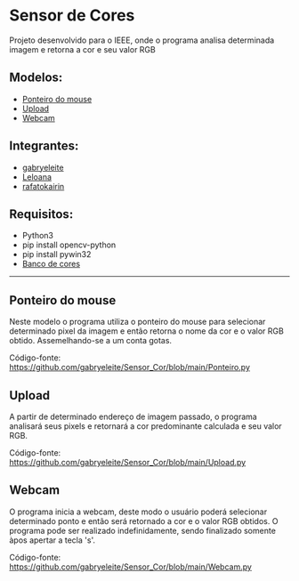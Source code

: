 # Sensor de Cores

Projeto desenvolvido para o IEEE, onde o programa analisa determinada imagem e retorna a cor e seu valor RGB

## Modelos:
- [Ponteiro do mouse](#ponteiro)
- [Upload](#upload)
- [Webcam](#webcam)

## Integrantes: 
- [gabryeleite](https://github.com/gabryeleite)
- [Leloana](https://github.com/Leloana)
- [rafatokairin](https://github.com/rafatokairin)

## Requisitos:
- Python3
- pip install opencv-python
- pip install pywin32 
- [Banco de cores](https://github.com/gabryeleite/Sensor_Cor/blob/main/BancoCores.py)

---

## Ponteiro do mouse <a name='ponteiro'></a>

Neste modelo o programa utiliza o ponteiro do mouse para selecionar determinado pixel da imagem e então retorna o nome da cor e o valor RGB obtido. Assemelhando-se a um conta gotas.

Código-fonte: https://github.com/gabryeleite/Sensor_Cor/blob/main/Ponteiro.py

## Upload <a name='upload'></a>

A partir de determinado endereço de imagem passado, o programa analisará seus pixels e retornará a cor predominante calculada e seu valor RGB.

Código-fonte: https://github.com/gabryeleite/Sensor_Cor/blob/main/Upload.py

## Webcam <a name='webcam'></a>

O programa inicia a webcam, deste modo o usuário poderá selecionar determinado ponto e então será retornado a cor e o valor RGB obtidos. O programa pode ser realizado indefinidamente, sendo finalizado somente àpos apertar a tecla 's'.

Código-fonte: https://github.com/gabryeleite/Sensor_Cor/blob/main/Webcam.py
